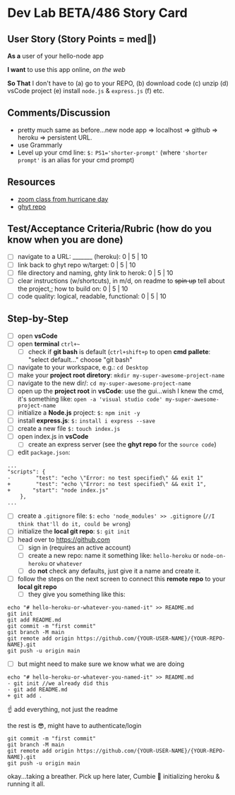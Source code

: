 # Dev Lab BETA/486 Story Card 

## User Story (Story Points = med👕) 

**As a** user of your hello-node app

**I want** to use this app online, _on the web_

**So That** I don't have to (a) go to your REPO, (b) download code (c) unzip (d) vsCode project (e) install `node.js` & `express.js` (f) etc. 

## Comments/Discussion
- pretty much same as before...new node app => localhost => github => heroku => persistent URL. 
- use Grammarly 
- Level up your cmd line: `$:` `PS1='shorter-prompt'` (where `'shorter prompt'` is an alias for your cmd prompt)

## Resources
- [zoom class from hurricane day](https://una.zoom.us/rec/share/hdLvEpmjxIi5Ffv4VOp7pMumW8c473fVKLWxyJW_mGz4X83P8M7Gf00kM3cOXCQ.RtMy181jXMG1RScW?startTime=1630431327000) 
- [ghyt repo](https://github.com/barrycumbie/hello-heroku)

## Test/Acceptance Criteria/Rubric (how do you know when you are done) 

- [ ] navigate to a URL: _______ (heroku): 0 | 5 | 10
- [ ] link back to ghyt repo w/target: 0 | 5 | 10
- [ ] file directory and naming, ghty link to herok: 0 | 5 | 10 
- [ ] clear instructions (w/shortcuts), in m/d, on readme to <del>spin up</del> tell about the project,; how to build on: 0 | 5 | 10 
- [ ] code quality: logical, readable, functional: 0 | 5 | 10  

## Step-by-Step

- [ ] open **vsCode** 
- [ ] open **terminal** `ctrl+~`
   - [ ] check if **git bash** is default (`ctrl+shift+p` to open **cmd pallete**: "select default..." choose "git bash"
- [ ] navigate to your workspace, e.g.: `cd Desktop`
- [ ] make your **project root diretory**: `mkdir my-super-awesome-project-name`
- [ ] navigate to the new dir/: `cd my-super-awesome-project-name`
- [ ] open up the **project root** in **vsCode**: use the gui...wish I knew the cmd,     
   it's something like: `open -a 'visual studio code' my-super-awesome-project-name`
- [ ] initialize a **Node.js** project: `$:` `npm init -y`
- [ ] install **express.js**: `$:` `install i express --save`
- [ ] create a new file `$:` `touch index.js`
- [ ] open index.js in **vsCode**
   - [ ] create an express server (see the **ghyt repo** for the `source code`)
- [ ] edit `package.json`:

```
...
"scripts": {
-        "test": "echo \"Error: no test specified\" && exit 1"      
+        "test": "echo \"Error: no test specified\" && exit 1",
+       "start": "node index.js"
    },
...
```

- [ ] create a `.gitignore` file: `$:` `echo 'node_modules' >> .gitignore` (`//I think that'll do it, could be wrong`)
- [ ] initialize the **local git repo**: `$:` `git init`
- [ ] head over to https://github.com
  - [ ] sign in (requires an active account)
  - [ ] create a new repo: name it something like: `hello-heroku` or `node-on-heroku` or `whatever`
  - [ ] do **not** check any defaults, just give it a name and create it.
- [ ] follow the steps on the next screen to connect this **remote repo** to your **local git repo**
  - [ ] they give you something like this:
 
``` 
echo "# hello-heroku-or-whatever-you-named-it" >> README.md
git init
git add README.md
git commit -m "first commit"
git branch -M main
git remote add origin https://github.com/{YOUR-USER-NAME}/{YOUR-REPO-NAME}.git
git push -u origin main
```

- [ ] but might need to make sure we know what we are doing

```
echo "# hello-heroku-or-whatever-you-named-it" >> README.md
- git init //we already did this
- git add README.md
+ git add .
```

☝️ add everything, not just the readme

the rest is 😎, might have to authenticate/login

```
git commit -m "first commit"
git branch -M main
git remote add origin https://github.com/{YOUR-USER-NAME}/{YOUR-REPO-NAME}.git
git push -u origin main
```

okay...taking a breather. Pick up here later, Cumbie 🦖 initializing heroku & running it all.
